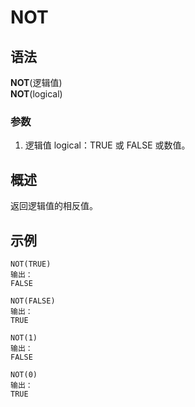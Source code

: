 # NOT

## 语法

**NOT**(逻辑值)  
**NOT**(logical)

### 参数

1. 逻辑值 logical：TRUE 或 FALSE 或数值。

## 概述

返回逻辑值的相反值。

## 示例

```excel
NOT(TRUE)
输出：
FALSE

NOT(FALSE)
输出：
TRUE

NOT(1)
输出：
FALSE

NOT(0)
输出：
TRUE
```
